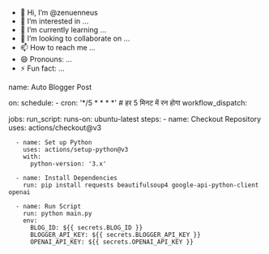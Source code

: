 - 👋 Hi, I’m @zenuenneus
- 👀 I’m interested in ...
- 🌱 I’m currently learning ...
- 💞️ I’m looking to collaborate on ...
- 📫 How to reach me ...
- 😄 Pronouns: ...
- ⚡ Fun fact: ...

<!---
zenuenneus/zenuenneus is a ✨ special ✨ repository because its `README.md` (this file) appears on your GitHub profile.
You can click the Preview link to take a look at your changes.
--->
name: Auto Blogger Post

on:
  schedule:
    - cron: '*/5 * * * *'  # हर 5 मिनट में रन होगा
  workflow_dispatch:

jobs:
  run_script:
    runs-on: ubuntu-latest
    steps:
      - name: Checkout Repository
        uses: actions/checkout@v3

      - name: Set up Python
        uses: actions/setup-python@v3
        with:
          python-version: '3.x'

      - name: Install Dependencies
        run: pip install requests beautifulsoup4 google-api-python-client openai

      - name: Run Script
        run: python main.py
        env:
          BLOG_ID: ${{ secrets.BLOG_ID }}
          BLOGGER_API_KEY: ${{ secrets.BLOGGER_API_KEY }}
          OPENAI_API_KEY: ${{ secrets.OPENAI_API_KEY }}
